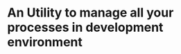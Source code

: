 An Utility to manage all your processes in development environment
==================================================================


